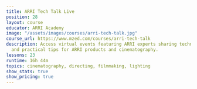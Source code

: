 ```yaml
---
title: ARRI Tech Talk Live
position: 28
layout: course
educator: ARRI Academy
image: "/assets/images/courses/arri-tech-talk.jpg"
course_url: https://www.mzed.com/courses/arri-tech-talk
description: Access virtual events featuring ARRI experts sharing technical knowledge
  and practical tips for ARRI products and cinematography.
lessons: 23
runtime: 16h 44m
topics: cinematography, directing, filmmaking, lighting
show_stats: true
show_pricing: true
---
```


